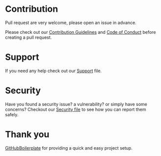 <!-- tell more about you here -->



# Contribution
Pull request are very welcome, please open an issue in advance.

Please check out our [Contribution Guidelines](./CONTRIBUTING.md) and [Code of Conduct](./CODE_OF_CONDUCT.md) before creating a pull request.

# Support
If you need any help check out our [Support](./SUPPORT.md) file.

# Security

Have you found a security issue? a vulnerability? or simply have some concerns?
Checkout our [Security file](./SECURITY.md) to see how you can report them safely.

# Thank you
[GitHubBoilerplate](https://github.com/Witteborn/GitHubBoilerplate) for providing a quick and easy project setup.